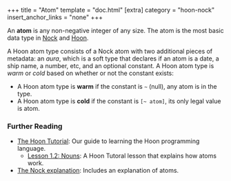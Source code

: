 +++
title = "Atom"
template = "doc.html"
[extra]
category = "hoon-nock"
insert_anchor_links = "none"
+++

An **atom** is any non-negative integer of any size. The atom is the most basic data type in [Nock](../nock) and [Hoon](../hoon).

A Hoon atom type consists of a Nock atom with two additional pieces of metadata:
an _aura_, which is a soft type that declares if an atom is a date, a ship name, a
number, etc, and an optional constant. A Hoon atom type is _warm_ or _cold_ based on whether or not the constant exists:
* A Hoon atom type is **warm** if the constant is `~` (null), any atom is in the type.
* A Hoon atom type is **cold** if the constant is `[~ atom]`, its only legal value is atom.

### Further Reading

- [The Hoon Tutorial](@/docs/tutorials/hoon/hoon-school/_index.md): Our guide to learning the Hoon programming language.
  - [Lesson 1.2: Nouns](@/docs/tutorials/hoon/hoon-school/nouns.md): A Hoon Tutoral lesson that explains how atoms work.
- [The Nock explanation](@/docs/tutorials/nock/explanation.md): Includes an explanation of atoms.
